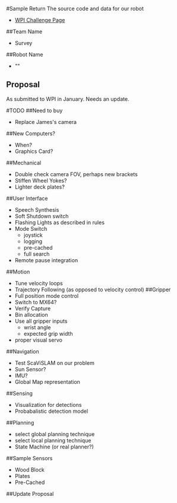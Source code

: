 #Sample Return
The source code and data for our robot
- [WPI Challenge Page](http://wp.wpi.edu/challenge/)

##Team Name
 * Survey

##Robot Name
 * "" 


## Proposal
As submitted to WPI in January. Needs an update.

#TODO
##Need to buy
 * Replace James's camera

##New Computers?
 * When?
 * Graphics Card?

##Mechanical
 * Double check camera FOV, perhaps new brackets
 * Stiffen Wheel Yokes?
 * Lighter deck plates?

##User Interface
 * Speech Synthesis
 * Soft Shutdown switch
 * Flashing Lights as described in rules
 * Mode Switch
   * joystick
   * logging
   * pre-cached
   * full search
 * Remote pause integration

##Motion
 * Tune velocity loops
 * Trajectory Following (as opposed to velocity control)
##Gripper
 * Full position mode control
 * Switch to MX64?
 * Verify Capture
 * Bin allocation
 * Use all gripper inputs
   * wrist angle
   * expected grip width
 * proper visual servo

##Navigation
 * Test ScaViSLAM on our problem
 * Sun Sensor?
 * IMU?
 * Global Map representation

##Sensing
 * Visualization for detections
 * Probabalistic detection model

##Planning
 * select global planning technique
 * select local planning technique
 * State Machine (or real planner?)

##Sample Sensors
 * Wood Block
 * Plates
 * Pre-Cached

##Update Proposal

